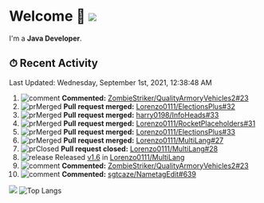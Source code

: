 # Welcome 👋 ![](https://hit.yhype.me/github/profile?user_id=69311874)

I'm a **Java Developer**.

## ⏱ Recent Activity

<!--RECENT_ACTIVITY:last_update-->
Last Updated: Wednesday, September 1st, 2021, 12:38:48 AM
<!--RECENT_ACTIVITY:last_update_end-->

<!--RECENT_ACTIVITY:start-->
1. ![comment] **Commented:** [ZombieStriker/QualityArmoryVehicles2#23](https://github.com/ZombieStriker/QualityArmoryVehicles2/issues/23#issuecomment-909535157)
2. ![prMerged] **Pull request merged:** [Lorenzo0111/ElectionsPlus#32](https://github.com/Lorenzo0111/ElectionsPlus/pull/32)
3. ![prMerged] **Pull request merged:** [harry0198/InfoHeads#33](https://github.com/harry0198/InfoHeads/pull/33)
4. ![prMerged] **Pull request merged:** [Lorenzo0111/RocketPlaceholders#31](https://github.com/Lorenzo0111/RocketPlaceholders/pull/31)
5. ![prMerged] **Pull request merged:** [Lorenzo0111/ElectionsPlus#33](https://github.com/Lorenzo0111/ElectionsPlus/pull/33)
6. ![prMerged] **Pull request merged:** [Lorenzo0111/MultiLang#27](https://github.com/Lorenzo0111/MultiLang/pull/27)
7. ![prClosed] **Pull request closed:** [Lorenzo0111/MultiLang#28](https://github.com/Lorenzo0111/MultiLang/pull/28)
8. ![release] Released [v1.6](https://github.com/Lorenzo0111/MultiLang/releases/tag/1.6) in [Lorenzo0111/MultiLang](https://github.com/Lorenzo0111/MultiLang)
9. ![comment] **Commented:** [ZombieStriker/QualityArmoryVehicles2#23](https://github.com/ZombieStriker/QualityArmoryVehicles2/issues/23#issuecomment-907833279)
10. ![comment] **Commented:** [sgtcaze/NametagEdit#639](https://github.com/sgtcaze/NametagEdit/issues/639#issuecomment-907750382)
<!--RECENT_ACTIVITY:end-->

[![](https://github-readme-stats.vercel.app/api?username=Lorenzo0111&show_icons=true&count_private=true)](https://github.com/Lorenzo0111)
![Top Langs](https://github-readme-stats.vercel.app/api/top-langs/?username=Lorenzo0111&layout=compact)

[issueOpened]: https://cdn.jsdelivr.net/gh/Readme-Workflows/Readme-Icons@main/icons/octicons/IssueOpenedOld.svg
[issueClosed]: https://cdn.jsdelivr.net/gh/Readme-Workflows/Readme-Icons@main/icons/octicons/IssueClosedOld.svg

[prOpened]: https://cdn.jsdelivr.net/gh/Readme-Workflows/Readme-Icons@main/icons/octicons/PullRequestOpened.svg
[prClosed]: https://cdn.jsdelivr.net/gh/Readme-Workflows/Readme-Icons@main/icons/octicons/PullRequestClosed.svg
[prMerged]: https://cdn.jsdelivr.net/gh/Readme-Workflows/Readme-Icons@main/icons/octicons/PullRequestMerged.svg

[comment]: https://cdn.jsdelivr.net/gh/Readme-Workflows/Readme-Icons@main/icons/octicons/Comment.svg

[changesRequested]: https://cdn.jsdelivr.net/gh/Readme-Workflows/Readme-Icons@main/icons/octicons/RequestedChanges.svg
[approved]: https://cdn.jsdelivr.net/gh/Readme-Workflows/Readme-Icons@main/icons/octicons/ApprovedChanges.svg

[repoCreated]: https://cdn.jsdelivr.net/gh/Readme-Workflows/Readme-Icons@main/icons/octicons/Repository.svg
[release]: https://cdn.jsdelivr.net/gh/Readme-Workflows/Readme-Icons@main/icons/octicons/Release.svg
[star]: https://cdn.jsdelivr.net/gh/Readme-Workflows/Readme-Icons@main/icons/octicons/StarredRepository.svg
[wiki]: https://cdn.jsdelivr.net/gh/Readme-Workflows/Readme-Icons@main/icons/octicons/Wiki.svg
[fork]: https://cdn.jsdelivr.net/gh/Readme-Workflows/Readme-Icons@main/icons/octicons/ForkedRepository.svg
[people]: https://cdn.jsdelivr.net/gh/Readme-Workflows/Readme-Icons@main/icons/octicons/People.svg
